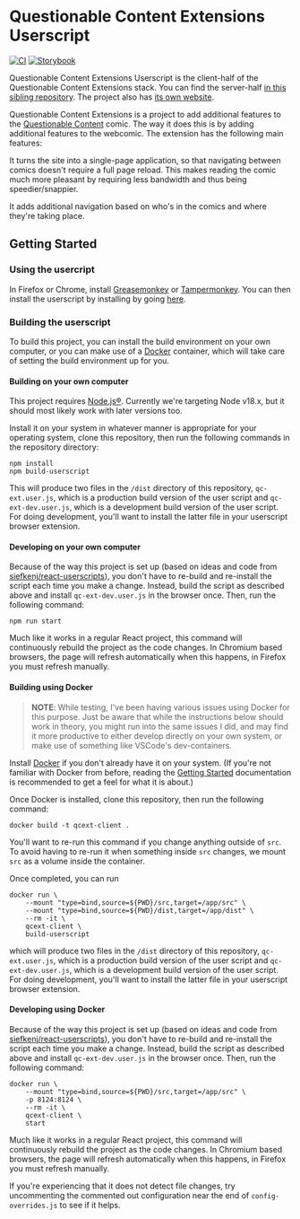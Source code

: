 # Questionable Content Extensions Userscript

[![CI](https://github.com/Questionable-Content-Extensions/client/actions/workflows/CI.yml/badge.svg)](https://github.com/Questionable-Content-Extensions/client/actions/workflows/CI.yml) [![Storybook](https://raw.githubusercontent.com/storybooks/brand/master/badge/badge-storybook.svg)](https://questionable-content-extensions.github.io/client/storybook/)

Questionable Content Extensions Userscript is the client-half of the Questionable Content Extensions stack. You can find the server-half [in this sibling repository](https://github.com/Questionable-Content-Extensions/client). The project also has [its own website](https://questionablextensions.net/).

Questionable Content Extensions is a project to add additional features to the [Questionable Content](http://questionablecontent.net/) comic. The way it does this is by adding additional features to the webcomic. The extension has the following main features:

It turns the site into a single-page application, so that navigating between comics doesn't require a full page reload. This makes reading the comic much more pleasant by requiring less bandwidth and thus being speedier/snappier.

It adds additional navigation based on who's in the comics and where they're taking place.

## Getting Started

### Using the usercript

In Firefox or Chrome, install [Greasemonkey](https://addons.mozilla.org/en-CA/firefox/addon/greasemonkey/) or [Tampermonkey](https://chrome.google.com/webstore/detail/tampermonkey/dhdgffkkebhmkfjojejmpbldmpobfkfo).
You can then install the userscript by installing by going [here](https://questionablextensions.net/releases/qc-ext.latest.user.js).

### Building the userscript

To build this project, you can install the build environment on your own computer, or you can make use of a [Docker](https://www.docker.com/) container, which will take care of setting the build environment up for you.

#### Building on your own computer

This project requires [Node.js®](https://nodejs.org/). Currently we're targeting Node v18.x, but it should most likely work with later versions too.

Install it on your system in whatever manner is appropriate for your operating system, clone this repository, then run the following commands in the repository directory:

```shell
npm install
npm build-userscript
```

This will produce two files in the `/dist` directory of this repository, `qc-ext.user.js`, which is a production build version of the user script and
`qc-ext-dev.user.js`, which is a development build version of the user script. For doing development, you'll want to install the latter file in your userscript browser extension.

#### Developing on your own computer

Because of the way this project is set up (based on ideas and code from [siefkenj/react-userscripts](https://github.com/siefkenj/react-userscripts/)), you don't have to re-build and re-install the script each time you make a change. Instead, build the script as described above and install `qc-ext-dev.user.js` in the browser once. Then, run the following command:

```shell
npm run start
```

Much like it works in a regular React project, this command will continuously rebuild the project as the code changes. In Chromium based browsers, the page will refresh automatically when this happens, in Firefox you must refresh manually.

#### Building using Docker

> **NOTE**: While testing, I've been having various issues using Docker for this purpose. Just be aware that while the instructions below should work in theory, you might run into the same issues I did, and may find it more productive to either develop directly on your own system, or make use of something like VSCode's dev-containers.

Install [Docker](https://www.docker.com/) if you don't already have it on your system. (If you're not familiar with Docker from before, reading the [Getting Started](https://www.docker.com/get-started) documentation is recommended to get a feel for what it is about.)

Once Docker is installed, clone this repository, then run the following command:

```shell
docker build -t qcext-client .
```

You'll want to re-run this command if you change anything outside of `src`. To avoid having to re-run it when something inside `src` changes, we mount `src` as a volume inside the container.

Once completed, you can run

```shell
docker run \
    --mount "type=bind,source=${PWD}/src,target=/app/src" \
    --mount "type=bind,source=${PWD}/dist,target=/app/dist" \
    --rm -it \
    qcext-client \
    build-userscript
```

which will produce two files in the `/dist` directory of this repository, `qc-ext.user.js`, which is a production build version of the user script and
`qc-ext-dev.user.js`, which is a development build version of the user script. For doing development, you'll want to install the latter file in your userscript browser extension.

#### Developing using Docker

Because of the way this project is set up (based on ideas and code from [siefkenj/react-userscripts](https://github.com/siefkenj/react-userscripts/)), you don't have to re-build and re-install the script each time you make a change. Instead, build the script as described above and install `qc-ext-dev.user.js` in the browser once. Then, run the following command:

```shell
docker run \
    --mount "type=bind,source=${PWD}/src,target=/app/src" \
    -p 8124:8124 \
    --rm -it \
    qcext-client \
    start
```

Much like it works in a regular React project, this command will continuously rebuild the project as the code changes. In Chromium based browsers, the page will refresh automatically when this happens, in Firefox you must refresh manually.

If you're experiencing that it does not detect file changes, try uncommenting the commented out configuration near the end of `config-overrides.js` to see if it helps.

<!-- <hr>
<ol>
  <li id="footnote-recommended">Using Docker means you don't have to make any changes to your own computer besides installing Docker, which may help prevent "cluttering" up your computer with things you don't use otherwise.</li>
</ol> -->
